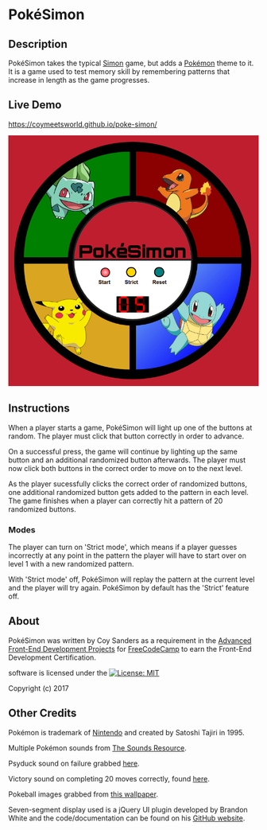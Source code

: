 # PokéSimon

## Description

PokéSimon takes the typical [Simon](https://en.wikipedia.org/wiki/Simon_%28game%29) game, but adds a [Pokémon](https://en.wikipedia.org/wiki/Pok%C3%A9mon) theme to it. It is a game used to test memory skill by remembering patterns that increase in length as the game progresses.

## Live Demo

https://coymeetsworld.github.io/poke-simon/

<div align="center">
	<img src="media/images/readme-imgs/preview.png" alt="Preview image of Pokesimon"/>
</div>

## Instructions

When a player starts a game, PokéSimon will light up one of the buttons at random. The player must click that button correctly in order to advance.

On a successful press, the game will continue by lighting up the same button and an additional randomized button afterwards. The player must now click both buttons in the correct order to move on to the next level.

As the player sucessfully clicks the correct order of randomized buttons, one additional randomized button gets added to the pattern in each level. The game finishes when a player can correctly hit a pattern of 20 randomized buttons. 

### Modes

The player can turn on 'Strict mode', which means if a player guesses incorrectly at any point in the pattern the player will have to start over on level 1 with a new randomized pattern.

With 'Strict mode' off, PokéSimon will replay the pattern at the current level and the player will try again. PokéSimon by default has the 'Strict' feature off.

## About

PokéSimon was written by Coy Sanders as a requirement in the [Advanced Front-End Development Projects](https://www.freecodecamp.com/challenges/build-a-simon-game) for [FreeCodeCamp](http://www.freecodecamp.com) to earn the Front-End Development Certification.

software is licensed under the [![License: MIT](https://img.shields.io/badge/License-MIT-yellow.svg)](https://opensource.org/licenses/MIT)

Copyright (c) 2017 

## Other Credits

Pokémon is trademark of [Nintendo](http://www.pokemon.com/us/legal/) and created by Satoshi Tajiri in 1995.

Multiple Pokémon sounds from [The Sounds Resource](http://www.sounds-resource.com/).

Psyduck sound on failure grabbed [here](https://drive.google.com/file/d/0B5J1GAprDj4PVkQ2T0pULWtvVUE/view).

Victory sound on completing 20 moves correctly, found [here](http://downloads.khinsider.com/game-soundtracks/album/pokemon-original-game-soundtrack/116-victory-vs-trainer-.mp3).

Pokeball images grabbed from [this wallpaper](http://wallpaperswide.com/pokemon_pokeball_red-wallpapers.html).

Seven-segment display used is a jQuery UI plugin developed by Brandon White and the code/documentation can be found on his [GitHub website](http://brandonlwhite.github.io/sevenSeg.js/).